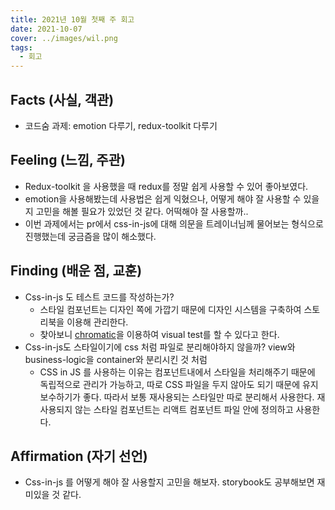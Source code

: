 ```yaml
---
title: 2021년 10월 첫째 주 회고
date: 2021-10-07
cover: ../images/wil.png
tags:
  - 회고
---
```


## Facts (사실, 객관)

- 코드숨 과제: emotion 다루기, redux-toolkit 다루기

## Feeling (느낌, 주관)

- Redux-toolkit 을 사용했을 때 redux를 정말 쉽게 사용할 수 있어 좋아보였다.
- emotion을 사용해봤는데 사용법은 쉽게 익혔으나, 어떻게 해야 잘 사용할 수 있을지 고민을 해볼 필요가 있었던 것 같다. 어떡해야 잘 사용할까..
- 이번 과제에서는 pr에서 css-in-js에 대해 의문을 트레이너님께 물어보는 형식으로 진행했는데 궁금즘을 많이 해소했다.

## Finding (배운 점, 교훈)

- Css-in-js 도 테스트 코드를 작성하는가?
  - 스타일 컴포넌트는 디자인 쪽에 가깝기 때문에 디자인 시스템을 구축하여 스토리북을 이용해 관리한다.
  - 찾아보니 [chromatic](https://www.chromatic.com/)을 이용하여 visual test를 할 수 있다고 한다.
- Css-in-js도 스타일이기에 css 처럼 파일로 분리해야하지 않을까? view와 business-logic을 container와 분리시킨 것 처럼
  - CSS in JS 를 사용하는 이유는 컴포넌트내에서 스타일을 처리해주기 때문에 독립적으로 관리가 가능하고, 따로 CSS 파일을 두지 않아도 되기 때문에 유지보수하기가 좋다. 따라서 보통 재사용되는 스타일만 따로 분리해서 사용한다. 재사용되지 않는 스타일 컴포넌트는 리액트 컴포넌트 파일 안에 정의하고 사용한다.

## Affirmation (자기 선언)

- Css-in-js 를 어떻게 해야 잘 사용할지 고민을 해보자. storybook도 공부해보면 재미있을 것 같다.
